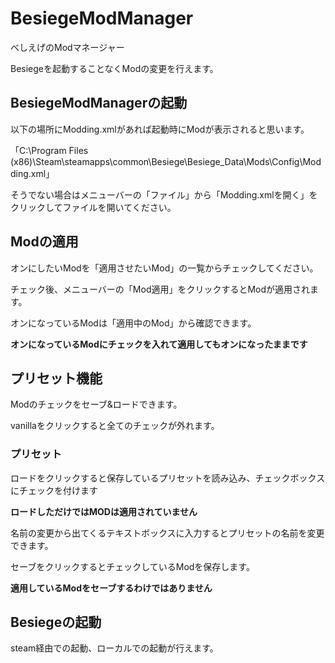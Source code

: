 # BesiegeModManager
べしえげのModマネージャー

Besiegeを起動することなくModの変更を行えます。


## BesiegeModManagerの起動
以下の場所にModding.xmlがあれば起動時にModが表示されると思います。

「C:\Program Files (x86)\Steam\steamapps\common\Besiege\Besiege_Data\Mods\Config\Modding.xml」

そうでない場合はメニューバーの「ファイル」から「Modding.xmlを開く」をクリックしてファイルを開いてください。


## Modの適用
オンにしたいModを「適用させたいMod」の一覧からチェックしてください。


チェック後、メニューバーの「Mod適用」をクリックするとModが適用されます。


オンになっているModは「適用中のMod」から確認できます。  

**オンになっているModにチェックを入れて適用してもオンになったままです**


## プリセット機能
Modのチェックをセーブ&ロードできます。

vanillaをクリックすると全てのチェックが外れます。

### プリセット
ロードをクリックすると保存しているプリセットを読み込み、チェックボックスにチェックを付けます

**ロードしただけではMODは適用されていません**

名前の変更から出てくるテキストボックスに入力するとプリセットの名前を変更できます。

セーブをクリックするとチェックしているModを保存します。

**適用しているModをセーブするわけではありません**

## Besiegeの起動
steam経由での起動、ローカルでの起動が行えます。
